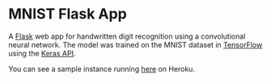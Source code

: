 # MNIST Flask App
A [Flask](http://flask.pocoo.org/) web app for handwritten digit recognition using a convolutional neural network. The model was trained on the MNIST dataset in [TensorFlow](https://www.tensorflow.org/) using the [Keras API](https://github.com/fchollet/keras). 

You can see a sample instance running [here](https://mnist-flask-app.herokuapp.com/) on Heroku.
